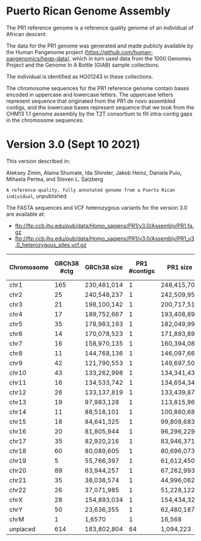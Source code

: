 # Puerto Rican Genome Assembly

The PR1 reference genome is a reference quality genome of an individual of African descent. 

The data for the PR1 genome was generated and made publicly available by the Human Pangenome project (https://github.com/human-pangenomics/hpgp-data), which in turn used data from the 1000 Genomes Project and the Genome In A Bottle (GIAB) sample collections.  

The individual is identified as HG01243 in these collections.

The chromosome sequences for the PR1 reference genome contain bases encoded in uppercase and lowercase letters.  The uppercase letters represent sequence that originated from the PR1 de novo assembled contigs, and the lowercase bases represent sequence that we took from the CHM13 1.1 genome assembly by the T2T consortium  to fill intra-contig gaps in the chromosome sequences.

# Version 3.0 (Sept 10 2021)

This version described in:

Aleksey Zimin, Alaina Shumate, Ida Shinder, Jakob Heinz, Daniela Puiu, Mihaela Pertea, and Steven L. Salzberg

`A reference-quality, fully annotated genome from a Puerto Rican individual`, unpublished

The FASTA sequences and VCF heterozygous variants for the version 3.0 are available at:
* ftp://ftp.ccb.jhu.edu/pub/data/Homo_sapiens/PR1/v3.0/Assembly/PR1.fa.gz
* ftp://ftp.ccb.jhu.edu/pub/data/Homo_sapiens/PR1/v3.0/Assembly/PR1_v3.0_heterozygous_sites.vcf.gz

|Chromosome|GRCh38 #ctg|GRCh38 size|PR1 #contigs|PR1 size|PR1 Non-HG01243 sequence|PR1 #heterozygous sites|
|---|---|---|----|----|----|----|
|chr1|165|230,481,014|1|248,415,701|313,094|308,891|
|chr2|25|240,548,237|1|242,509,959|121,360|303,641|
|chr3|21|198,100,142|1|200,717,518|66,870|254,405|
|chr4|17|189,752,667|1|193,408,891|160,204|281,169|
|chr5|35|178,983,193|1|182,049,998|242,235|249,520|
|chr6|14|170,078,523|1|171,893,897|580,341|221,719|
|chr7|16|158,970,135|1|160,394,084|63,716|229,903|
|chr8|11|144,768,136|1|146,097,661|45,515|204,765|
|chr9|42|121,790,553|1|149,697,505|552,181|318,911|
|chr10|43|133,262,998|1|134,341,430|96,986|193,346|
|chr11|16|134,533,742|1|134,654,341|187,830|180,539|
|chr12|26|133,137,819|1|133,439,878|134,329|170,894|
|chr13|19|97,983,128|1|113,815,969|1,945,206|182,483|
|chr14|11|88,518,101|1|100,860,689|383,768|156,697|
|chr15|18|84,641,325|1|99,808,683|324,698|129,758|
|chr16|20|81,805,944|1|96,296,229|90,454|120,404|
|chr17|35|82,920,216|1|83,946,371|35,649|120,200|
|chr18|60|80,089,605|1|80,696,073|17,070|112,348|
|chr19|5|55,766,397|1|61,612,450|492,836|91,798|
|chr20|89|63,944,257|1|67,262,993|68,168|99,091|
|chr21|35|38,038,574|1|44,996,062|809,967|95,686|
|chr22|26|37,071,985|1|51,228,122|1,537,783|104,746|
|chrX|28|154,893,034|1|154,434,329|425,683|102,859|
|chrY|50|23,636,355|1|62,480,187|2,340,268|39,343|
|chrM|1|1,6570|1|16,568|0|0|
|unplaced|614|183,802,804|64|1,094,223|64|0|1,730|

